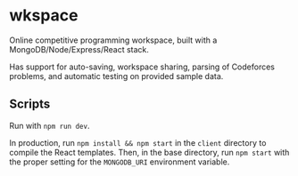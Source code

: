# wkspace

Online competitive programming workspace, built with a MongoDB/Node/Express/React stack.

Has support for auto-saving, workspace sharing, parsing of Codeforces problems, and automatic testing on provided sample data.

## Scripts

Run with `npm run dev`.

In production, run `npm install && npm start` in the `client` directory to compile the React templates. Then, in the base directory, run `npm start` with the proper setting for the `MONGODB_URI` environment variable.
